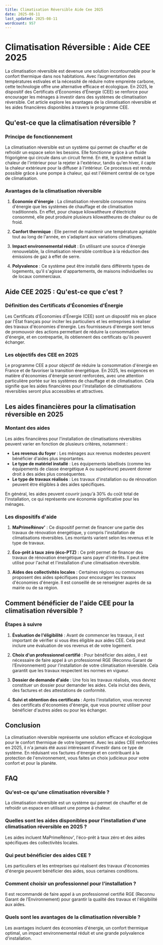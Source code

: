 ```yaml
---
title: Climatisation Réversible Aide Cee 2025
date: 2025-08-11
last_updated: 2025-08-11
wordcount: 957
---
```


# Climatisation Réversible : Aide CEE 2025

La climatisation réversible est devenue une solution incontournable pour le confort thermique dans nos habitations. Avec l’augmentation des températures estivales et la nécessité de réduire notre empreinte carbone, cette technologie offre une alternative efficace et écologique. En 2025, le dispositif des Certificats d’Économies d’Énergie (CEE) se renforce pour encourager les ménages à investir dans des systèmes de climatisation réversible. Cet article explore les avantages de la climatisation réversible et les aides financières disponibles à travers le programme CEE.

## Qu'est-ce que la climatisation réversible ?

### Principe de fonctionnement

La climatisation réversible est un système qui permet de chauffer et de refroidir un espace selon les besoins. Elle fonctionne grâce à un fluide frigorigène qui circule dans un circuit fermé. En été, le système extrait la chaleur de l'intérieur pour la rejeter à l'extérieur, tandis qu'en hiver, il capte la chaleur extérieure pour la diffuser à l'intérieur. Ce processus est rendu possible grâce à une pompe à chaleur, qui est l'élément central de ce type de climatisation.

### Avantages de la climatisation réversible

1. **Économie d'énergie** : La climatisation réversible consomme moins d'énergie que les systèmes de chauffage et de climatisation traditionnels. En effet, pour chaque kilowattheure d'électricité consommé, elle peut produire plusieurs kilowattheures de chaleur ou de froid.

2. **Confort thermique** : Elle permet de maintenir une température agréable tout au long de l'année, en s'adaptant aux variations climatiques.

3. **Impact environnemental réduit** : En utilisant une source d'énergie renouvelable, la climatisation réversible contribue à la réduction des émissions de gaz à effet de serre.

4. **Polyvalence** : Ce système peut être installé dans différents types de logements, qu'il s'agisse d'appartements, de maisons individuelles ou de locaux commerciaux.

## Aide CEE 2025 : Qu'est-ce que c'est ?

### Définition des Certificats d'Économies d'Énergie

Les Certificats d'Économies d'Énergie (CEE) sont un dispositif mis en place par l'État français pour inciter les particuliers et les entreprises à réaliser des travaux d'économies d'énergie. Les fournisseurs d'énergie sont tenus de promouvoir des actions permettant de réduire la consommation d'énergie, et en contrepartie, ils obtiennent des certificats qu'ils peuvent échanger.

### Les objectifs des CEE en 2025

Le programme CEE a pour objectif de réduire la consommation d'énergie en France et de favoriser la transition énergétique. En 2025, les exigences en matière d'économies d'énergie seront renforcées, avec une attention particulière portée sur les systèmes de chauffage et de climatisation. Cela signifie que les aides financières pour l'installation de climatisations réversibles seront plus accessibles et attractives.

## Les aides financières pour la climatisation réversible en 2025

### Montant des aides

Les aides financières pour l'installation de climatisations réversibles peuvent varier en fonction de plusieurs critères, notamment :

- **Les revenus du foyer** : Les ménages aux revenus modestes peuvent bénéficier d'aides plus importantes.
- **Le type de matériel installé** : Les équipements labellisés (comme les équipements de classe énergétique A ou supérieure) peuvent donner droit à des aides plus conséquentes.
- **Le type de travaux réalisés** : Les travaux d'installation ou de rénovation peuvent être éligibles à des aides spécifiques.

En général, les aides peuvent couvrir jusqu'à 30% du coût total de l'installation, ce qui représente une économie significative pour les ménages.

### Les dispositifs d'aide

1. **MaPrimeRénov'** : Ce dispositif permet de financer une partie des travaux de rénovation énergétique, y compris l'installation de climatisations réversibles. Les montants varient selon les revenus et le type de travaux.

2. **Éco-prêt à taux zéro (éco-PTZ)** : Ce prêt permet de financer des travaux de rénovation énergétique sans payer d'intérêts. Il peut être utilisé pour l'achat et l'installation d'une climatisation réversible.

3. **Aides des collectivités locales** : Certaines régions ou communes proposent des aides spécifiques pour encourager les travaux d'économies d'énergie. Il est conseillé de se renseigner auprès de sa mairie ou de sa région.

## Comment bénéficier de l'aide CEE pour la climatisation réversible ?

### Étapes à suivre

1. **Évaluation de l'éligibilité** : Avant de commencer les travaux, il est important de vérifier si vous êtes éligible aux aides CEE. Cela peut inclure une évaluation de vos revenus et de votre logement.

2. **Choix d'un professionnel certifié** : Pour bénéficier des aides, il est nécessaire de faire appel à un professionnel RGE (Reconnu Garant de l’Environnement) pour l’installation de votre climatisation réversible. Cela garantit que les travaux respectent les normes en vigueur.

3. **Dossier de demande d'aide** : Une fois les travaux réalisés, vous devrez constituer un dossier pour demander les aides. Cela inclut des devis, des factures et des attestations de conformité.

4. **Suivi et obtention des certificats** : Après l'installation, vous recevrez des certificats d'économies d'énergie, que vous pourrez utiliser pour bénéficier d'autres aides ou pour les échanger.

## Conclusion

La climatisation réversible représente une solution efficace et écologique pour le confort thermique de votre logement. Avec les aides CEE renforcées en 2025, il n'a jamais été aussi intéressant d'investir dans ce type de système. En réduisant vos factures d'énergie et en contribuant à la protection de l'environnement, vous faites un choix judicieux pour votre confort et pour la planète.

## FAQ

### Qu'est-ce qu'une climatisation réversible ?

La climatisation réversible est un système qui permet de chauffer et de refroidir un espace en utilisant une pompe à chaleur.

### Quelles sont les aides disponibles pour l'installation d'une climatisation réversible en 2025 ?

Les aides incluent MaPrimeRénov', l'éco-prêt à taux zéro et des aides spécifiques des collectivités locales.

### Qui peut bénéficier des aides CEE ?

Les particuliers et les entreprises qui réalisent des travaux d'économies d'énergie peuvent bénéficier des aides, sous certaines conditions.

### Comment choisir un professionnel pour l'installation ?

Il est recommandé de faire appel à un professionnel certifié RGE (Reconnu Garant de l’Environnement) pour garantir la qualité des travaux et l'éligibilité aux aides.

### Quels sont les avantages de la climatisation réversible ?

Les avantages incluent des économies d'énergie, un confort thermique optimal, un impact environnemental réduit et une grande polyvalence d'installation.